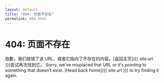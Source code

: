 ```yaml
---
layout: default
title: "404: 页面不存在"
permalink: 404.html
---
```


# 404: 页面不存在
抱歉，我们放错了该 URL，或者它指向了不存在的内容。[返回主页]({{ site.url }})尝试再次找到它。
Sorry, we've misplaced that URL or it's pointing to something that doesn't exist. [Head back home]({{ site.url }}) to try finding it again.
